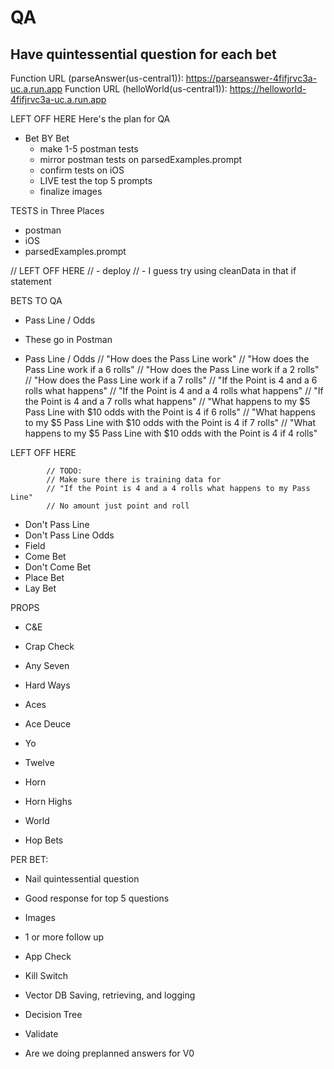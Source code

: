 # QA

## Have quintessential question for each bet

Function URL (parseAnswer(us-central1)): https://parseanswer-4fifjrvc3a-uc.a.run.app
Function URL (helloWorld(us-central1)): https://helloworld-4fifjrvc3a-uc.a.run.app














LEFT OFF HERE
Here's the plan for QA
- Bet BY Bet
    - make 1-5 postman tests
    - mirror postman tests on parsedExamples.prompt
    - confirm tests on iOS
    - LIVE test the top 5 prompts
    - finalize images

TESTS in Three Places
- postman
- iOS
- parsedExamples.prompt


// LEFT OFF HERE
// - deploy
// - I guess try using cleanData in that if statement


BETS TO QA
- Pass Line / Odds




- These go in Postman
- Pass Line / Odds
    // "How does the Pass Line work"
    // "How does the Pass Line work if a 6 rolls"
    // "How does the Pass Line work if a 2 rolls"
    // "How does the Pass Line work if a 7 rolls"
    // "If the Point is 4 and a 6 rolls what happens"
    // "If the Point is 4 and a 4 rolls what happens"
    // "If the Point is 4 and a 7 rolls what happens"
    // "What happens to my $5 Pass Line with $10 odds with the Point is 4 if 6 rolls"
    // "What happens to my $5 Pass Line with $10 odds with the Point is 4 if 7 rolls"
    // "What happens to my $5 Pass Line with $10 odds with the Point is 4 if 4 rolls"


LEFT OFF HERE



            // TODO:
            // Make sure there is training data for
            // "If the Point is 4 and a 4 rolls what happens to my Pass Line"
            // No amount just point and roll










- Don't Pass Line
- Don't Pass Line Odds
- Field
- Come Bet
- Don't Come Bet
- Place Bet
- Lay Bet

PROPS
- C&E
- Crap Check
- Any Seven
- Hard Ways
- Aces
- Ace Deuce
- Yo
- Twelve
- Horn
- Horn Highs
- World

- Hop Bets


PER BET:
- Nail quintessential question
- Good response for top 5 questions
- Images
- 1 or more follow up



- App Check
- Kill Switch
- Vector DB Saving, retrieving, and logging
- Decision Tree
- Validate

- Are we doing preplanned answers for V0


